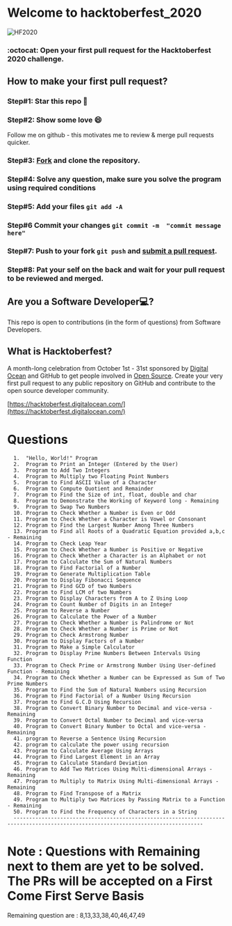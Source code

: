 # Welcome to hacktoberfest_2020

<img alt="HF2020" src="https://github.com/thisispratt/hacktoberfest_2020/blob/master/public/HF2020%20Events%20640x360%20Centered.png">

### :octocat: Open your first pull request for the Hacktoberfest 2020 challenge.


## How to make your first pull request?

### Step#1: Star this repo 🌟

### Step#2: Show some love 😄
Follow me on github - this motivates me to review & merge pull requests quicker.

### Step#3: [Fork](https://github.com/SreenivasDheeraj/Python-Beginners/fork) and clone the repository.

### Step#4: Solve any question, make sure you solve the program using required conditions
       
### Step#5: Add your files `git add -A`

### Step#6 Commit your changes `git commit -m  "commit message here"`

### Step#7: Push to your fork `git push` and [submit a pull request](https://github.com/SreenivasDheeraj/Python-Beginners/compare).
                 
### Step#8: Pat your self on the back and wait for your pull request to be reviewed and merged.

## Are you a Software Developer💻?
This repo is open to contributions (in the form of questions) from Software Developers.

## What is Hacktoberfest?
A month-long celebration from October 1st - 31st sponsored by [Digital Ocean](https://hacktoberfest.digitalocean.com/) and GitHub to get people involved in [Open Source](https://github.com/open-source). Create your very first pull request to any public repository on GitHub and contribute to the open source developer community.

[https://hacktoberfest.digitalocean.com/](https://hacktoberfest.digitalocean.com/)


# Questions
                                            
      1.  "Hello, World!" Program 
      2.  Program to Print an Integer (Entered by the User) 
      3.  Program to Add Two Integers
      4.  Program to Multiply two Floating Point Numbers 
      5.  Program to Find ASCII Value of a Character
      6.  Program to Compute Quotient and Remainder 
      7.  Program to Find the Size of int, float, double and char
      8.  Program to Demonstrate the Working of Keyword long - Remaining
      9.  Program to Swap Two Numbers
      10. Program to Check Whether a Number is Even or Odd 
      11. Program to Check Whether a Character is Vowel or Consonant 
      12. Program to Find the Largest Number Among Three Numbers 
      13. Program to Find all Roots of a Quadratic Equation provided a,b,c - Remaining
      14. Program to Check Leap Year
      15. Program to Check Whether a Number is Positive or Negative
      16. Program to Check Whether a Character is an Alphabet or not
      17. Program to Calculate the Sum of Natural Numbers 
      18. Program to Find Factorial of a Number 
      19. Program to Generate Multiplication Table
      20. Program to Display Fibonacci Sequence
      21. Program to Find GCD of two Numbers 
      22. Program to Find LCM of two Numbers 
      23. Program to Display Characters from A to Z Using Loop 
      24. Program to Count Number of Digits in an Integer 
      25. Program to Reverse a Number 
      26. Program to Calculate the Power of a Number 
      27. Program to Check Whether a Number is Palindrome or Not 
      28. Program to Check Whether a Number is Prime or Not
      29. Program to Check Armstrong Number 
      30. Program to Display Factors of a Number
      31. Program to Make a Simple Calculator 
      32. Program to Display Prime Numbers Between Intervals Using Function
      33. Program to Check Prime or Armstrong Number Using User-defined Function - Remaining
      34. Program to Check Whether a Number can be Expressed as Sum of Two Prime Numbers
      35. Program to Find the Sum of Natural Numbers using Recursion
      36. Program to Find Factorial of a Number Using Recursion
      37. Program to Find G.C.D Using Recursion 
      38. Program to Convert Binary Number to Decimal and vice-versa - Remaining
      39. Program to Convert Octal Number to Decimal and vice-versa
      40. Program to Convert Binary Number to Octal and vice-versa - Remaining
      41. program to Reverse a Sentence Using Recursion
      42. program to calculate the power using recursion
      43. Program to Calculate Average Using Arrays 
      44. Program to Find Largest Element in an Array
      45. Program to Calculate Standard Deviation
      46. Program to Add Two Matrices Using Multi-dimensional Arrays - Remaining
      47. Program to Multiply to Matrix Using Multi-dimensional Arrays - Remaining
      48. Program to Find Transpose of a Matrix
      49. Program to Multiply two Matrices by Passing Matrix to a Function - Remaining
      50. Program to Find the Frequency of Characters in a String
      -----------------------------------------------------------------------------------------------------------------------------------

      
        
# Note : Questions with Remaining next to them are yet to be solved. The PRs will be accepted on a First Come First Serve Basis
Remaining question are : 8,13,33,38,40,46,47,49
